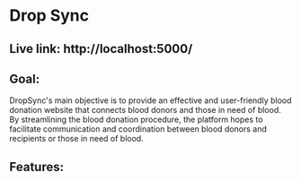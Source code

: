 # Drop Sync

## Live link: http://localhost:5000/

## Goal:

DropSync's main objective is to provide an effective and user-friendly blood
donation website that connects blood donors and those in need of blood. By
streamlining the blood donation procedure, the platform hopes to facilitate
communication and coordination between blood donors and recipients or those in
need of blood.

## Features:
